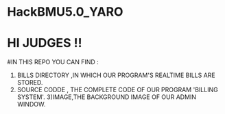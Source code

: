 # HackBMU5.0_YARO

# HI JUDGES !!

#IN THIS REPO YOU CAN FIND :
1) BILLS DIRECTORY ,IN WHICH OUR PROGRAM'S REALTIME BILLS ARE STORED.
2) SOURCE CODDE , THE COMPLETE CODE OF OUR PROGRAM 'BILLING SYSTEM'.
3)IMAGE,THE BACKGROUND IMAGE OF OUR ADMIN WINDOW.
